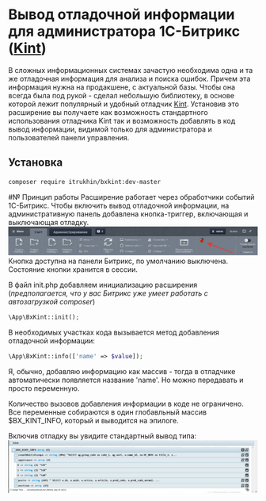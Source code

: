 # Вывод отладочной информации для администратора 1С-Битрикс ([Kint](https://github.com/kint-php/kint))

В сложных информационных системах зачастую необходима одна и та же отладочная информация для анализа и 
поиска ошибок.
Причем эта информация нужна на продакшене, с актуальной базы. Чтобы она всегда была под рукой - 
сделал небольшую библиотеку, в основе которой лежит
популярный и удобный отладчик [Kint](https://github.com/kint-php/kint). 
Установив это расширение вы получаете как возможность стандартного использования отладчика Kint так и 
возможность добавлять в код вывод информации, видимой только для администратора и пользователей панели управления.

## Установка
```bash
composer require itrukhin/bxkint:dev-master
```

#№ Принцип работы
Расширение работает через обработчики событий 1С-Битрикс. Чтобы включить вывод отладочной информации, 
на административную панель добавлена кнопка-триггер,
включающая и выключающая отладку.  
![Кнопка на панели](https://raw.githubusercontent.com/itrukhin/bxkint/master/resources/button-demo.png)
Кнопка доступна на панели Битрикс, по умолчанию выключена. Состояние кнопки хранится в сессии.

В файл init.php добавляем инициализацию расширения 
(_предполагается, что у вас Битрикс уже умеет работать с автозагрузкой composer_)
```php
\App\BxKint::init();
```
В необходимых участках кода вызывается метод добавления отладочной информации:
```php
\App\BxKint::info(['name' => $value]);
```
Я, обычно, добавляю информацию как массив - тогда в отладчике автоматически появляется название 'name'. 
Но можно передавать и просто переменную.

Количество вызовов добавления информации в коде не ограничено. Все переменные собираются в один 
глобавльный массив $BX_KINT_INFO, который и выводится на эпилоге. 

Включив отладку вы увидите стандартный вывод типа:
![Пример отладки](https://raw.githubusercontent.com/itrukhin/bxkint/master/resources/debug-demo.png)
